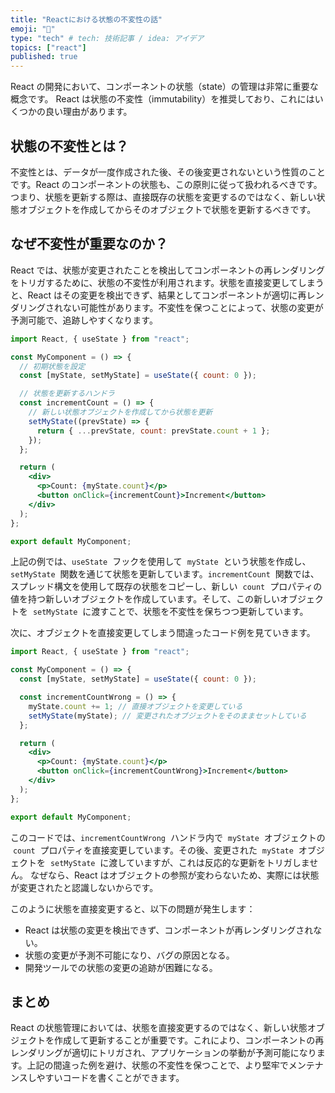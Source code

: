 ```yaml
---
title: "Reactにおける状態の不変性の話"
emoji: "🍊"
type: "tech" # tech: 技術記事 / idea: アイデア
topics: ["react"]
published: true
---
```


React の開発において、コンポーネントの状態（state）の管理は非常に重要な概念です。
React は状態の不変性（immutability）を推奨しており、これにはいくつかの良い理由があります。

## 状態の不変性とは？

不変性とは、データが一度作成された後、その後変更されないという性質のことです。React のコンポーネントの状態も、この原則に従って扱われるべきです。つまり、状態を更新する際は、直接既存の状態を変更するのではなく、新しい状態オブジェクトを作成してからそのオブジェクトで状態を更新するべきです。

## なぜ不変性が重要なのか？

React では、状態が変更されたことを検出してコンポーネントの再レンダリングをトリガするために、状態の不変性が利用されます。状態を直接変更してしまうと、React はその変更を検出できず、結果としてコンポーネントが適切に再レンダリングされない可能性があります。不変性を保つことによって、状態の変更が予測可能で、追跡しやすくなります。

```jsx
import React, { useState } from "react";

const MyComponent = () => {
  // 初期状態を設定
  const [myState, setMyState] = useState({ count: 0 });

  // 状態を更新するハンドラ
  const incrementCount = () => {
    // 新しい状態オブジェクトを作成してから状態を更新
    setMyState((prevState) => {
      return { ...prevState, count: prevState.count + 1 };
    });
  };

  return (
    <div>
      <p>Count: {myState.count}</p>
      <button onClick={incrementCount}>Increment</button>
    </div>
  );
};

export default MyComponent;
```

上記の例では、`useState`  フックを使用して  `myState`  という状態を作成し、`setMyState`  関数を通じて状態を更新しています。`incrementCount`  関数では、スプレッド構文を使用して既存の状態をコピーし、新しい  `count`  プロパティの値を持つ新しいオブジェクトを作成しています。そして、この新しいオブジェクトを  `setMyState`  に渡すことで、状態を不変性を保ちつつ更新しています。

次に、オブジェクトを直接変更してしまう間違ったコード例を見ていきます。

```jsx
import React, { useState } from "react";

const MyComponent = () => {
  const [myState, setMyState] = useState({ count: 0 });

  const incrementCountWrong = () => {
    myState.count += 1; // 直接オブジェクトを変更している
    setMyState(myState); // 変更されたオブジェクトをそのままセットしている
  };

  return (
    <div>
      <p>Count: {myState.count}</p>
      <button onClick={incrementCountWrong}>Increment</button>
    </div>
  );
};

export default MyComponent;
```

このコードでは、`incrementCountWrong`  ハンドラ内で  `myState`  オブジェクトの  `count`  プロパティを直接変更しています。その後、変更された  `myState`  オブジェクトを  `setMyState`  に渡していますが、これは反応的な更新をトリガしません。
なぜなら、React はオブジェクトの参照が変わらないため、実際には状態が変更されたと認識しないからです。

このように状態を直接変更すると、以下の問題が発生します：

- React は状態の変更を検出できず、コンポーネントが再レンダリングされない。
- 状態の変更が予測不可能になり、バグの原因となる。
- 開発ツールでの状態の変更の追跡が困難になる。

## まとめ

React の状態管理においては、状態を直接変更するのではなく、新しい状態オブジェクトを作成して更新することが重要です。これにより、コンポーネントの再レンダリングが適切にトリガされ、アプリケーションの挙動が予測可能になります。上記の間違った例を避け、状態の不変性を保つことで、より堅牢でメンテナンスしやすいコードを書くことができます。
